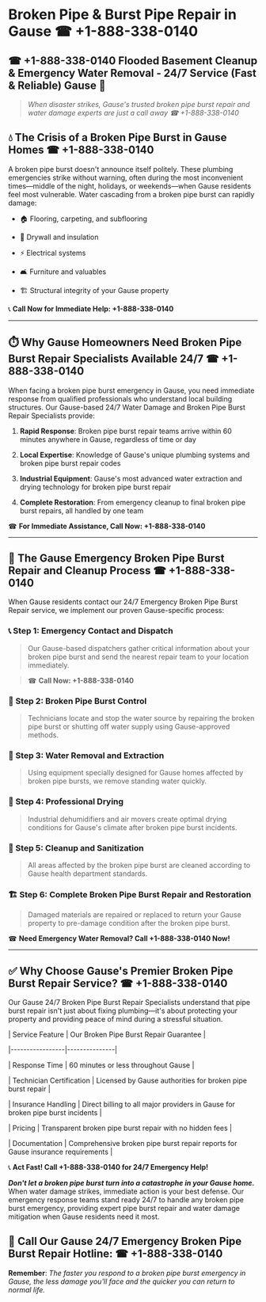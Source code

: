 # Broken Pipe & Burst Pipe Repair in Gause ☎ +1-888-338-0140  
## ☎ +1-888-338-0140 Flooded Basement Cleanup & Emergency Water Removal - 24/7 Service (Fast & Reliable) Gause 🚨  

> *When disaster strikes, Gause's trusted broken pipe burst repair and water damage experts are just a call away ☎ +1-888-338-0140*  

## 💧 The Crisis of a Broken Pipe Burst in Gause Homes ☎ +1-888-338-0140  

A broken pipe burst doesn't announce itself politely. These plumbing emergencies strike without warning, often during the most inconvenient times—middle of the night, holidays, or weekends—when Gause residents feel most vulnerable. Water cascading from a broken pipe burst can rapidly damage:  

* 🏠 Flooring, carpeting, and subflooring  
* 🧱 Drywall and insulation  
* ⚡ Electrical systems  
* 🛋️ Furniture and valuables  
* 🏗️ Structural integrity of your Gause property  

📞 **Call Now for Immediate Help: +1-888-338-0140**  

---  

## ⏱️ Why Gause Homeowners Need Broken Pipe Burst Repair Specialists Available 24/7 ☎ +1-888-338-0140  

When facing a broken pipe burst emergency in Gause, you need immediate response from qualified professionals who understand local building structures. Our Gause-based 24/7 Water Damage and Broken Pipe Burst Repair Specialists provide:  

1. **Rapid Response**: Broken pipe burst repair teams arrive within 60 minutes anywhere in Gause, regardless of time or day  
2. **Local Expertise**: Knowledge of Gause's unique plumbing systems and broken pipe burst repair codes  
3. **Industrial Equipment**: Gause's most advanced water extraction and drying technology for broken pipe burst repair  
4. **Complete Restoration**: From emergency cleanup to final broken pipe burst repairs, all handled by one team  

☎ **For Immediate Assistance, Call Now: +1-888-338-0140**  

---  

## 🔧 The Gause Emergency Broken Pipe Burst Repair and Cleanup Process ☎ +1-888-338-0140  

When Gause residents contact our 24/7 Emergency Broken Pipe Burst Repair service, we implement our proven Gause-specific process:  

### 📞 Step 1: Emergency Contact and Dispatch  
> Our Gause-based dispatchers gather critical information about your broken pipe burst and send the nearest repair team to your location immediately.  
> ☎ **Call Now: +1-888-338-0140**  

### 🚿 Step 2: Broken Pipe Burst Control  
> Technicians locate and stop the water source by repairing the broken pipe burst or shutting off water supply using Gause-approved methods.  

### 🌊 Step 3: Water Removal and Extraction  
> Using equipment specially designed for Gause homes affected by broken pipe bursts, we remove standing water quickly.  

### 💨 Step 4: Professional Drying  
> Industrial dehumidifiers and air movers create optimal drying conditions for Gause's climate after broken pipe burst incidents.  

### 🧼 Step 5: Cleanup and Sanitization  
> All areas affected by the broken pipe burst are cleaned according to Gause health department standards.  

### 🏗️ Step 6: Complete Broken Pipe Burst Repair and Restoration  
> Damaged materials are repaired or replaced to return your Gause property to pre-damage condition after the broken pipe burst.  

☎ **Need Emergency Water Removal? Call +1-888-338-0140 Now!**  

---  

## ✅ Why Choose Gause's Premier Broken Pipe Burst Repair Service? ☎ +1-888-338-0140  

Our Gause 24/7 Broken Pipe Burst Repair Specialists understand that pipe burst repair isn't just about fixing plumbing—it's about protecting your property and providing peace of mind during a stressful situation.  

| Service Feature | Our Broken Pipe Burst Repair Guarantee |  
|-----------------|---------------|  
| Response Time | 60 minutes or less throughout Gause |  
| Technician Certification | Licensed by Gause authorities for broken pipe burst repair |  
| Insurance Handling | Direct billing to all major providers in Gause for broken pipe burst incidents |  
| Pricing | Transparent broken pipe burst repair with no hidden fees |  
| Documentation | Comprehensive broken pipe burst repair reports for Gause insurance requirements |  

📞 **Act Fast! Call +1-888-338-0140 for 24/7 Emergency Help!**  

***Don't let a broken pipe burst turn into a catastrophe in your Gause home.*** When water damage strikes, immediate action is your best defense. Our emergency response teams stand ready 24/7 to handle any broken pipe burst emergency, providing expert pipe burst repair and water damage mitigation when Gause residents need it most.  

## 📱 Call Our Gause 24/7 Emergency Broken Pipe Burst Repair Hotline: ☎ +1-888-338-0140  

**Remember**: *The faster you respond to a broken pipe burst emergency in Gause, the less damage you'll face and the quicker you can return to normal life.*